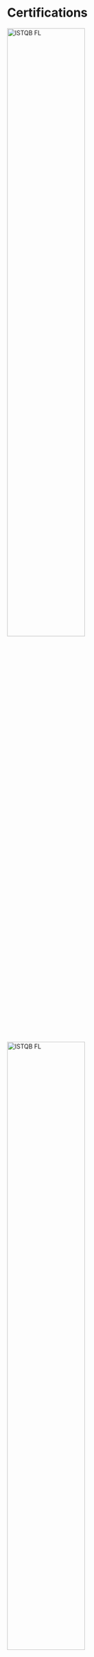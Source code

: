 # Certifications

<img alt="ISTQB FL" src="https://user-images.githubusercontent.com/80547490/219703386-33cdbd51-6f6c-44a0-bce4-71d768b84479.jpg" width=60% height=60%>

<img alt="ISTQB FL" src="https://user-images.githubusercontent.com/80547490/219703431-6f4bea76-9e43-4c8d-b284-a0f681b45017.jpg" width=60% height=60%>
